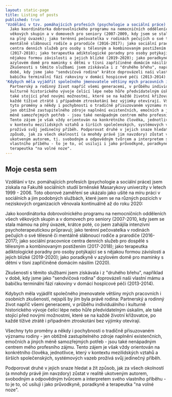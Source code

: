 ```yaml
---
layout: static-page
title: Listing of posts
published: true
'Vzdělání v tzv. pomáhajících profesích (psychologie a sociální práce) jsem získala na Fakultě sociálních studií brněnské Masarykovy univerzity v letech 1999 - 2006. Toto oborové zaměření se ukázalo jako ušité na míru práci v sociálních a jim podobných službách, které jsem se na různých pozicích v neziskových organizacích věnovala kontinuálně až do roku 2020': >-
  Jako koordinátorka dobrovolnického programu na nemocničních odděleních všech
  věkových skupin a v domovech pro seniory (2007-2009, kdy jsem se stala mámou
  na plný úvazek); jako terénní pečovatelka v rodinách pečujích o své tělesně či
  mentálně slábnoucí rodiče a prarodiče (2016-2017); jako sociální pracovnice
  centra denních služeb pro osoby s tělesným a kombinovaným postižením
  (2017-2018); jako terapeutka adiktologické poradny pro osoby potýkající se s
  nějakou formou závislosti a jejich blízké (2019-2020); jako poradkyně v
  azylovém domě pro maminky s dětmi v tísni zapříčiněné domácím násilím (2020).
  Zkušenosti s těmito službami jsem získávala i z "druhého břehu", například v
  době, kdy jsme jako "sendvičová rodina" krátce doprovázeli naši vlastní mámu a
  babičku terminální fází rakoviny v domácí hospicové péči (2013-2014).
'Kdybych měla vyjádřit společného jmenovatele většiny mých pracovních i osobních zkušeností, nejspíš by jím byla právě rodina': >-
  Partnerský a rodinný život napříč všemi generacemi, v průběhu individuálního i
  kulturně historického vývoje čelící lépe nebo hůře předvídatelným úskalím, ale
  také stojící před novými možnostmi, které se na každé životní křižovatce, po
  každé tíživé ztrátě i případném ztroskotání bez výjimky otevírají. Všechny
  tyto proměny a někdy i pochybnosti o tradičně přisuzovaném významu rodiny -
  jen obtížně zastupitelného zdroje naplnění existenčních, emočních a jiných
  méně samozřejmých potřeb - jsou také nenápadným centrem mého profesního zájmu.
  Tento zájem je však vždy orientován na konkrétního člověka, jednotlivce, který
  v kontextu mezilidských vztahů a širších společenských, systémových vazeb
  prožívá svůj jedinečný příběh. Podporovat druhé v jejich snaze hledat a žít
  způsob, jak za všech okolností (a mnohdy právě jim navzdory) zůstat v realitě
  ukotveným autorem, tj. svobodným a odpovědným tvůrcem a interpretem svého
  vlastního příběhu - to je to, oč usiluji i jako průvodkyně, poradkyně a
  terapeutka "na volné noze".
---
```

## Moje cesta sem


Vzdělání v tzv. pomáhajících profesích (psychologie a sociální práce) jsem získala na Fakultě sociálních studií brněnské Masarykovy univerzity v letech 1999 - 2006. Toto oborové zaměření se ukázalo jako ušité na míru práci v sociálních a jim podobných službách, které jsem se na různých pozicích v neziskových organizacích věnovala kontinuálně až do roku 2020:

Jako koordinátorka dobrovolnického programu na nemocničních odděleních všech věkových skupin a v domovech pro seniory (2007-2010, kdy jsem se stala mámou na plný úvazek, krátce poté, co jsem zahájila intenzivní psychoterapeutickou průpravu); jako terénní pečovatelka v rodinách pečujích o své tělesně či mentálně slábnoucí rodiče a prarodiče (2016-2017); jako sociální pracovnice centra denních služeb pro dospělé s tělesným a kombinovaným postižením (2017-2018); jako terapeutka adiktologické poradny pro osoby potýkající se s nějakou formou závislosti a jejich blízké (2019-2020); jako poradkyně v azylovém domě pro maminky s dětmi v tísni zapříčiněné domácím násilím (2020).

Zkušenosti s těmito službami jsem získávala i z "druhého břehu", například v době, kdy jsme jako "sendvičová rodina" doprovázeli naši vlastní mámu a babičku terminální fází rakoviny v domácí hospicové péči (2013-2014). 

Kdybych měla vyjádřit společného jmenovatele většiny mých pracovních i osobních zkušeností, nejspíš by jím byla právě rodina: Partnerský a rodinný život napříč všemi generacemi, v průběhu individuálního i kulturně historického vývoje čelící lépe nebo hůře předvídatelným úskalím, ale také stojící před novými možnostmi, které se na každé životní křižovatce, po každé tíživé ztrátě i případném ztroskotání bez výjimky otevírají. 

Všechny tyto proměny a někdy i pochybnosti o tradičně přisuzovaném významu rodiny - jen obtížně zastupitelného zdroje naplnění existenčních, emočních a jiných méně samozřejmých potřeb - jsou také nenápadným centrem mého profesního zájmu. Tento zájem je však vždy orientován na konkrétního člověka, jednotlivce, který v kontextu mezilidských vztahů a širších společenských, systémových vazeb prožívá svůj jedinečný příběh. 

Podporovat druhé v jejich snaze hledat a žít způsob, jak za všech okolností (a mnohdy právě jim navzdory) zůstat v realitě ukotveným autorem, svobodným a odpovědným tvůrcem a interpretem svého vlastního příběhu - to je to, oč usiluji i jako průvodkyně, poradkyně a terapeutka "na volné noze".